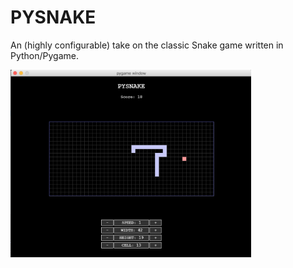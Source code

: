 # PYSNAKE

An (highly configurable) take on the classic Snake game written in Python/Pygame. 

<img src="https://github.com/JonathanMurray/pysnake/blob/master/screenshot.png" height="300" />
<br/>